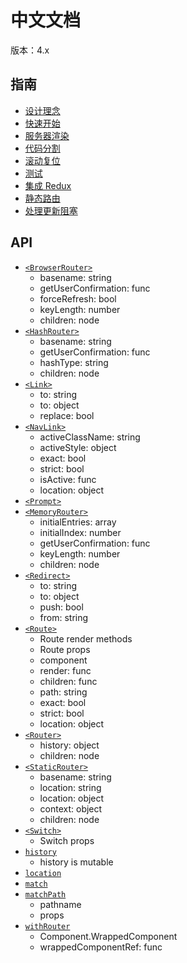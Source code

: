 # **中文文档**

版本：4.x

## 指南

  * [设计理念](/packages/react-router/docs/guides/Philosophy.md)
  * [快速开始](/packages/react-router/docs/guides/QuickStart.md)
  * [服务器渲染](/packages/react-router/docs/guides/ServerRendering.md)
  * [代码分割](/packages/react-router/docs/guides/CodeSplitting.md)
  * [滚动复位](/packages/react-router/docs/guides/ScrollRestoration.md)
  * [测试](/packages/react-router/docs/guides/Testing.md)
  * [集成 Redux](/packages/react-router/docs/guides/ReduxIntegration.md)
  * [静态路由](/packages/react-router/docs/guides/StaticRoutes.md)
  * [处理更新阻塞](/packages/react-router/docs/guides/DealingWithUpdateBlocking.md)

## API

  * [`<BrowserRouter>`](/packages/react-router/docs/api/BrowserRouter.md)
      - basename: string
      - getUserConfirmation: func
      - forceRefresh: bool
      - keyLength: number
      - children: node
  * [`<HashRouter>`](/packages/react-router/docs/api/HashRouter.md)
      - basename: string
      - getUserConfirmation: func
      - hashType: string
      - children: node
  * [`<Link>`](/packages/react-router/docs/api/Link.md)
      - to: string
      - to: object
      - replace: bool
  * [`<NavLink>`](/packages/react-router/docs/api/NavLink.md)
      - activeClassName: string
      - activeStyle: object
      - exact: bool
      - strict: bool
      - isActive: func
      - location: object
  * [`<Prompt>`](/packages/react-router/docs/api/Prompt.md)
  * [`<MemoryRouter>`](/packages/react-router/docs/api/MemoryRouter.md)
      - initialEntries: array
      - initialIndex: number
      - getUserConfirmation: func
      - keyLength: number
      - children: node
  * [`<Redirect>`](/packages/react-router/docs/api/Redirect.md)
      - to: string
      - to: object
      - push: bool
      - from: string
  * [`<Route>`](/packages/react-router/docs/api/Route.md)
      - Route render methods
      - Route props
      - component
      - render: func
      - children: func
      - path: string
      - exact: bool
      - strict: bool
      - location: object
  * [`<Router>`](/packages/react-router/docs/api/Router.md)
      - history: object
      - children: node
  * [`<StaticRouter>`](/packages/react-router/docs/api/StaticRouter.md)
      - basename: string
      - location: string
      - location: object
      - context: object
      - children: node
  * [`<Switch>`](/packages/react-router/docs/api/Switch.md)
      - Switch props
  * [`history`](/packages/react-router/docs/api/history.md)
      - history is mutable
  * [`location`](/packages/react-router/docs/api/location.md)
  * [`match`](/packages/react-router/docs/api/match.md)
  * [`matchPath`](/packages/react-router/docs/api/matchPath.md)
      - pathname
      - props
  * [`withRouter`](/packages/react-router/docs/api/withRouter.md)
      - Component.WrappedComponent
      - wrappedComponentRef: func
